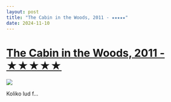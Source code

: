```yaml
---
layout: post
title: "The Cabin in the Woods, 2011 - ★★★★★"
date: 2024-11-10
---
```


# [The Cabin in the Woods, 2011 - ★★★★★](https://letterboxd.com/pavlesap/film/the-cabin-in-the-woods/)

<p><img src="https://a.ltrbxd.com/resized/film-poster/3/7/5/9/8/37598-the-cabin-in-the-woods-0-600-0-900-crop.jpg?v=0f79c08986" /></p> <p>Koliko lud f...
